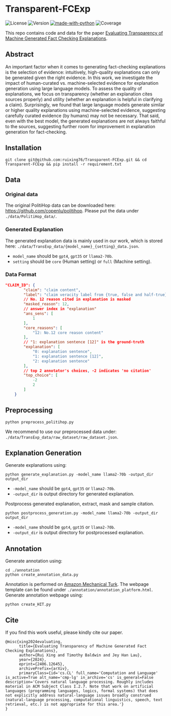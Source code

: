 # Transparent-FCExp

![License](https://img.shields.io/badge/license-MIT-blue)
![Version](https://img.shields.io/badge/version-1.0.0-blue)
[![made-with-python](https://img.shields.io/badge/Made%20with-Python-red.svg)](#python)
![Coverage](https://img.shields.io/badge/coverage-80%25-brightgreen)


This repo contains code and data for the paper [Evaluating Transparency of Machine Generated Fact Checking Explanations](https://arxiv.org/abs/2406.12645).

## Abstract
An important factor when it comes to generating fact-checking explanations is the selection of evidence: intuitively, high-quality explanations can only be generated given the right evidence. In this work, we investigate the impact of human-curated vs. machine-selected evidence for explanation generation using large language models. To assess the quality of explanations, we focus on transparency (whether an explanation cites sources properly) and utility (whether an explanation is helpful in clarifying a claim). Surprisingly, we found that large language models generate similar or higher quality explanations using machine-selected evidence, suggesting carefully curated evidence (by humans) may not be necessary. That said, even with the best model, the generated explanations are not always faithful to the sources, suggesting further room for improvement in explanation generation for fact-checking.
## Installation
```
git clone git@github.com:ruixing76/Transparent-FCExp.git && cd Transparent-FCExp && pip install -r requirement.txt
```

## Data
### Original data
The original PolitiHop data can be downloaded here: https://github.com/copenlu/politihop. Please put the data under `./data/PolitiHop_data/`.

### Generated Explanation
The generated explanation data is mainly used in our work, which is stored here: `./data/TransExp_data/{model_name}_{setting}_data.json`.

- `model_name` should be `gpt4`, `gpt35` or `llama2-70b`.
- `setting` should be `core` (Human setting) or `full` (Machine setting).

### Data Format
```json
"CLAIM_ID": {
        "claim": "claim content",
        "label": "claim veracity label from {true, false and half-true}",
        // No. 12 reason cited in explanation is masked
        "masked_reason": 12,
        // answer index in "explanation"
        "ans_sens": [
            1 
        ],
        "core_reasons": [
            "12: No.12 core reason content"
        ],
        // "1: explanation sentence [12]" is the ground-truth
        "explanation": [
            "0: explanation sentence",
            "1: explanation sentence [12]",
            "2: explanation sentence"
        ],
        // top 2 annotator's choices, -2 indicates 'no citation'
        "top_choice": [
            -2
            2
        ]
    }
```

## Preprocessing
```
python preprocess_politihop.py
```
We recommend to use our preprocessed data under: `./data/TransExp_data/raw_dataset/raw_dataset.json`.

## Explanation Generation
Generate explanations using:
```
python generate_explanation.py -model_name llama2-70b -output_dir output_dir
```
- `-model_name` should be `gpt4`, `gpt35` or `llama2-70b`.
- `-output_dir` is output directory for generated explanation.

Postprocess generated explanation, extract, mask and sample citation.
```
python postprocess_generation.py -model_name llama2-70b -output_dir output_dir
```
- `-model_name` should be `gpt4`, `gpt35` or `llama2-70b`.
- `-output_dir` is output directory for postprocessed explanation.

## Annotation
Generate annotation using:
```
cd ./annotation
python create_annotation_data.py
```

Annotation is performed on [Amazon Mechanical Turk](https://www.mturk.com/). The webpage template can be found under `./annotation/annotation_platform.html`. Generate annotation webpage using:
```
python create_HIT.py
```

## Cite
If you find this work useful, please kindly cite our paper.
```
@misc{xing2024evaluating,
      title={Evaluating Transparency of Machine Generated Fact Checking Explanations}, 
      author={Rui Xing and Timothy Baldwin and Jey Han Lau},
      year={2024},
      eprint={2406.12645},
      archivePrefix={arXiv},
      primaryClass={id='cs.CL' full_name='Computation and Language' is_active=True alt_name='cmp-lg' in_archive='cs' is_general=False description='Covers natural language processing. Roughly includes material in ACM Subject Class I.2.7. Note that work on artificial languages (programming languages, logics, formal systems) that does not explicitly address natural-language issues broadly construed (natural-language processing, computational linguistics, speech, text retrieval, etc.) is not appropriate for this area.'}
}
```

